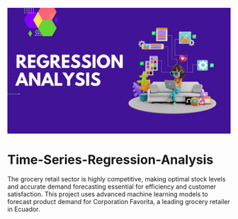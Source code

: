 ![Time Regression Photo](./Data/1652251469784.png)


# Time-Series-Regression-Analysis
The grocery retail sector is highly competitive, making optimal stock levels and accurate demand forecasting essential for efficiency and customer satisfaction. This project uses advanced machine learning models to forecast product demand for Corporation Favorita, a leading grocery retailer in Ecuador.
